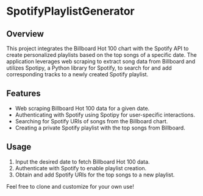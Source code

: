 # SpotifyPlaylistGenerator

## Overview

This project integrates the Billboard Hot 100 chart with the Spotify API to create personalized playlists based on the top songs of a specific date. The application leverages web scraping to extract song data from Billboard and utilizes Spotipy, a Python library for Spotify, to search for and add corresponding tracks to a newly created Spotify playlist.

## Features

- Web scraping Billboard Hot 100 data for a given date.
- Authenticating with Spotify using Spotipy for user-specific interactions.
- Searching for Spotify URIs of songs from the Billboard chart.
- Creating a private Spotify playlist with the top songs from Billboard.

## Usage

1. Input the desired date to fetch Billboard Hot 100 data.
2. Authenticate with Spotify to enable playlist creation.
3. Obtain and add Spotify URIs for the top songs to a new playlist.

Feel free to clone and customize for your own use!

